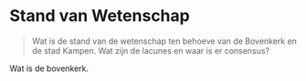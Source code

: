 # Stand van Wetenschap

> Wat is de stand van de wetenschap ten behoeve van de Bovenkerk en de stad Kampen. Wat zijn de lacunes en waar is er consensus?

Wat is de bovenkerk.
